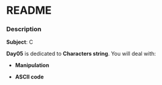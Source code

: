 # **README**

### **Description**

**Subject**: C

**Day05** is dedicated to **Characters string**. You will deal with:

+ **Manipulation**

+ **ASCII code**
